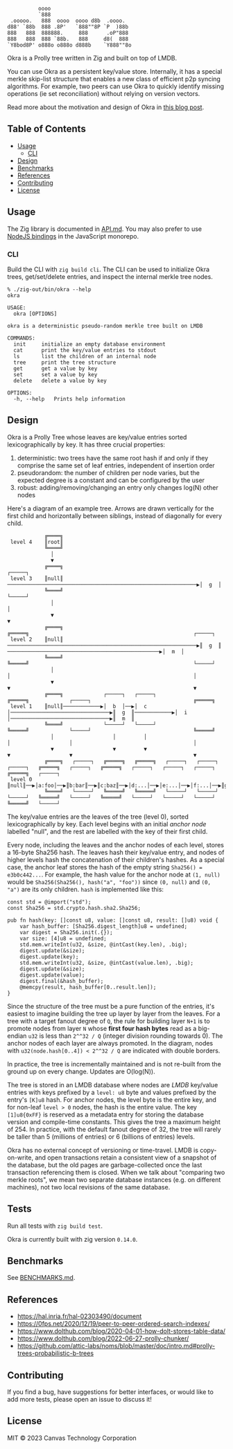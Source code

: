 ```
          oooo
          `888
 .ooooo.   888  oooo  oooo d8b  .oooo.
d88' `88b  888 .8P'   `888""8P `P  )88b
888   888  888888.     888      .oP"888
888   888  888 `88b.   888     d8(  888
`Y8bod8P' o888o o888o d888b    `Y888""8o
```

Okra is a Prolly tree written in Zig and built on top of LMDB.

You can use Okra as a persistent key/value store. Internally, it has a special merkle skip-list structure that enables a new class of efficient p2p syncing algorithms. For example, two peers can use Okra to quickly identify missing operations (ie set reconciliation) without relying on version vectors.

Read more about the motivation and design of Okra in [this blog post](https://docs.canvas.xyz/blog/2023-05-04-merklizing-the-key-value-store.html).

## Table of Contents

- [Usage](#usage)
  - [CLI](#cli)
- [Design](#design)
- [Benchmarks](#benchmarks)
- [References](#references)
- [Contributing](#contributing)
- [License](#license)

## Usage

The Zig library is documented in [API.md](API.md). You may also prefer to use [NodeJS bindings](https://github.com/canvasxyz/okra-js/tree/main/packages/okra-node) in the JavaScript monorepo.

### CLI

Build the CLI with `zig build cli`. The CLI can be used to initialize Okra trees, get/set/delete entries, and inspect the internal merkle tree nodes.

```
% ./zig-out/bin/okra --help
okra

USAGE:
  okra [OPTIONS]

okra is a deterministic pseudo-random merkle tree built on LMDB

COMMANDS:
  init     initialize an empty database environment
  cat      print the key/value entries to stdout
  ls       list the children of an internal node
  tree     print the tree structure
  get      get a value by key
  set      set a value by key
  delete   delete a value by key

OPTIONS:
  -h, --help   Prints help information
```

## Design

Okra is a Prolly Tree whose leaves are key/value entries sorted lexicographically by key. It has three crucial properties:

1. deterministic: two trees have the same root hash if and only if they comprise the same set of leaf entries, independent of insertion order
2. pseudorandom: the number of children per node varies, but the expected degree is a constant and can be configured by the user
3. robust: adding/removing/changing an entry only changes log(N) other nodes

Here's a diagram of an example tree. Arrows are drawn vertically for the first child and horizontally between siblings, instead of diagonally for every child.

```
            ╔════╗
 level 4    ║root║
            ╚════╝
              │
              ▼
            ╔════╗                                                               ┌─────┐
 level 3    ║null║ ─────────────────────────────────────────────────────────────▶│  g  │
            ╚════╝                                                               └─────┘
              │                                                                     │
              ▼                                                                     ▼
            ╔════╗                                                               ╔═════╗                                                     ┌─────┐
 level 2    ║null║ ─────────────────────────────────────────────────────────────▶║  g  ║   ─────────────────────────────────────────────────▶│  m  │
            ╚════╝                                                               ╚═════╝                                                     └─────┘
              │                                                                     │                                                           │
              ▼                                                                     ▼                                                           ▼
            ╔════╗             ┌─────┐   ┌─────┐                                 ╔═════╗             ┌─────┐                                 ╔═════╗
 level 1    ║null║────────────▶│  b  │──▶│  c  │────────────────────────────────▶║  g  ║────────────▶│  i  │────────────────────────────────▶║  m  ║
            ╚════╝             └─────┘   └─────┘                                 ╚═════╝             └─────┘                                 ╚═════╝
              │                   │         │                                       │                   │                                       │
              ▼                   ▼         ▼                                       ▼                   ▼                                       ▼
            ╔════╗   ┌─────┐   ╔═════╗   ╔═════╗   ┌─────┐   ┌─────┐   ┌─────┐   ╔═════╗   ┌─────┐   ╔═════╗   ┌─────┐   ┌─────┐   ┌─────┐   ╔═════╗   ┌─────┐
 level 0    ║null║──▶│a:foo│──▶║b:bar║──▶║c:baz║──▶│d:...│──▶│e:...│──▶│f:...│──▶║g:...║──▶│h:...│──▶║i:...║──▶│j:...│──▶│k:...│──▶│l:...│──▶║m:...║──▶│n:...│
            ╚════╝   └─────┘   ╚═════╝   ╚═════╝   └─────┘   └─────┘   └─────┘   ╚═════╝   └─────┘   ╚═════╝   └─────┘   └─────┘   └─────┘   ╚═════╝   └─────┘
```

The key/value entries are the leaves of the tree (level 0), sorted lexicographically by key. Each level begins with an initial _anchor node_ labelled "null", and the rest are labelled with the key of their first child.

Every node, including the leaves and the anchor nodes of each level, stores a 16-byte Sha256 hash. The leaves hash their key/value entry, and nodes of higher levels hash the concatenation of their children's hashes. As a special case, the anchor leaf stores the hash of the empty string `Sha256() = e3b0c442...`. For example, the hash value for the anchor node at `(1, null)` would be `Sha256(Sha256(), hash("a", "foo"))` since `(0, null)` and `(0, "a")` are its only children. `hash` is implemented like this:

```zig
const std = @import("std");
const Sha256 = std.crypto.hash.sha2.Sha256;

pub fn hash(key: []const u8, value: []const u8, result: []u8) void {
    var hash_buffer: [Sha256.digest_length]u8 = undefined;
    var digest = Sha256.init(.{});
    var size: [4]u8 = undefined;
    std.mem.writeInt(u32, &size, @intCast(key.len), .big);
    digest.update(&size);
    digest.update(key);
    std.mem.writeInt(u32, &size, @intCast(value.len), .big);
    digest.update(&size);
    digest.update(value);
    digest.final(&hash_buffer);
    @memcpy(result, hash_buffer[0..result.len]);
}
```

Since the structure of the tree must be a pure function of the entries, it's easiest to imagine building the tree up layer by layer from the leaves. For a tree with a target fanout degree of `Q`, the rule for building layer `N+1` is to promote nodes from layer `N` whose **first four hash bytes** read as a big-endian `u32` is less than `2^^32 / Q` (integer division rounding towards 0). The anchor nodes of each layer are always promoted. In the diagram, nodes with `u32(node.hash[0..4]) < 2^^32 / Q` are indicated with double borders.

In practice, the tree is incrementally maintained and is not re-built from the ground up on every change. Updates are O(log(N)).

The tree is stored in an LMDB database where nodes are _LMDB_ key/value entries with keys prefixed by a `level: u8` byte and values prefixed by the entry's `[K]u8` hash. For anchor nodes, the level byte is the entire key, and for non-leaf `level > 0` nodes, the hash is the entire value. The key `[1]u8{0xFF}` is reserved as a metadata entry for storing the database version and compile-time constants. This gives the tree a maximum height of 254. In practice, with the default fanout degree of 32, the tree will rarely be taller than 5 (millions of entries) or 6 (billions of entries) levels.

Okra has no external concept of versioning or time-travel. LMDB is copy-on-write, and open transactions retain a consistent view of a snapshot of the database, but the old pages are garbage-collected once the last transaction referencing them is closed. When we talk about "comparing two merkle roots", we mean two separate database instances (e.g. on different machines), not two local revisions of the same database.

## Tests

Run all tests with `zig build test`.

Okra is currently built with zig version `0.14.0`.

## Benchmarks

See [BENCHMARKS.md](./BENCHMARKS.md).

## References

- https://hal.inria.fr/hal-02303490/document
- https://0fps.net/2020/12/19/peer-to-peer-ordered-search-indexes/
- https://www.dolthub.com/blog/2020-04-01-how-dolt-stores-table-data/
- https://www.dolthub.com/blog/2022-06-27-prolly-chunker/
- https://github.com/attic-labs/noms/blob/master/doc/intro.md#prolly-trees-probabilistic-b-trees

## Contributing

If you find a bug, have suggestions for better interfaces, or would like to add more tests, please open an issue to discuss it!

## License

MIT © 2023 Canvas Technology Corporation
